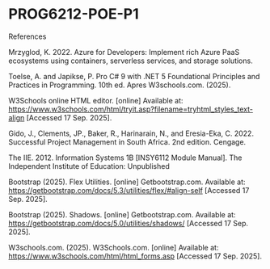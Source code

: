# PROG6212-POE-P1
References

Mrzyglod, K. 2022. Azure for Developers: Implement rich Azure PaaS ecosystems using containers, serverless services, and storage solutions.  

Toelse, A. and Japikse, P. Pro C# 9 with .NET 5 Foundational Principles and Practices in Programming. 10th ed. Apres W3schools.com. (2025).  

W3Schools online HTML editor. [online] Available at: https://www.w3schools.com/html/tryit.asp?filename=tryhtml_styles_text-align [Accessed 17 Sep. 2025]. 

Gido, J., Clements, JP., Baker, R., Harinarain, N., and Eresia-Eka, C. 2022. Successful Project Management in South Africa. 2nd edition. Cengage. 

The IIE. 2012. Information Systems 1B [INSY6112 Module Manual]. The Independent Institute of Education: Unpublished 

Bootstrap (2025). Flex Utilities. [online] Getbootstrap.com. Available at: https://getbootstrap.com/docs/5.3/utilities/flex/#align-self [Accessed 17 Sep. 2025]. 

‌Bootstrap (2025). Shadows. [online] Getbootstrap.com. Available at: https://getbootstrap.com/docs/5.0/utilities/shadows/ [Accessed 17 Sep. 2025]. 

W3schools.com. (2025). W3Schools.com. [online] Available at: https://www.w3schools.com/html/html_forms.asp [Accessed 17 Sep. 2025]. 